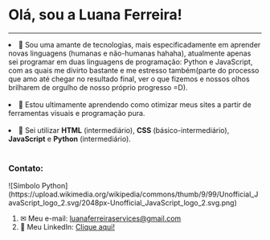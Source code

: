 <h1>Olá, sou a Luana Ferreira!</h1><hr>
<li> 👀 Sou uma amante de tecnologias, mais especificadamente em aprender novas linguagens (humanas e não-humanas hahaha), atualmente apenas sei programar em duas
linguagens de programação: Python e JavaScript, com as quais me divirto bastante e me estresso também(parte do processo que amo até chegar no resultado final, ver
o que fizemos e nossos olhos brilharem de orgulho de nosso próprio progresso =D).</li><br>
<li> 🌱 Estou ultimamente aprendendo como otimizar meus sites a partir de ferramentas visuais e programação pura.</li><br>
<li> 📔 Sei utilizar <b>HTML</b> (intermediário), <b>CSS</b> (básico-intermediário), <b>JavaScript</b> e <b>Python</b> (intermediário).</li><br>
<h3>Contato:</h3>
![Símbolo Python](https://upload.wikimedia.org/wikipedia/commons/thumb/9/99/Unofficial_JavaScript_logo_2.svg/2048px-Unofficial_JavaScript_logo_2.svg.png)
<ol>
<li>  ✉ Meu e-mail: <a href="mailto:luanaferreiraservices@gmail.com">luanaferreiraservices@gmail.com</a></li>
<li> 📃 Meu LinkedIn: <a href=""https://www.linkedin.com/in/luana-ferreira-de-souza-067748230/"> Clique aqui! </a></li><br>
</ol>
<!---
luanaferreir4/luanaferreir4 is a ✨ special ✨ repository because its `README.md` (this file) appears on your GitHub profile.
You can click the Preview link to take a look at your changes.
--->

